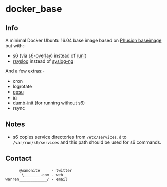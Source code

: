 # docker_base

## Info

A minimal Docker Ubuntu 16.04 base image based on [Phusion baseimage](https://github.com/phusion/baseimage-docker) but with:-

* [s6](http://skarnet.org/software/s6/) (via [s6-overlay](https://github.com/just-containers/s6-overlay)) instead of [runit](http://smarden.org/runit/)
* [rsyslog](http://www.rsyslog.com/) instead of [syslog-ng](https://syslog-ng.org/)

And a few extras:-

* cron
* logrotate
* [gosu](https://github.com/tianon/gosu)
* [jq](https://stedolan.github.io/jq/)
* [dumb-init](https://github.com/Yelp/dumb-init) (for running without s6)
* rsync

## Notes

* s6 copies service directories from `/etc/services.d` to `/var/run/s6/services` and this path should be used for s6 commands.

## Contact

          @wamonite     - twitter
           \_______.com - web
    warren____________/ - email
